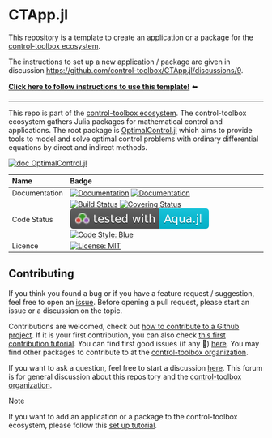 # CTApp.jl

This repository is a template to create an application or a package for the [control-toolbox ecosystem](https://github.com/control-toolbox). 

The instructions to set up a new application / package are given in discussion https://github.com/control-toolbox/CTApp.jl/discussions/9.

**[Click here to follow instructions to use this template!](https://github.com/control-toolbox/CTApp.jl/discussions/9)** ⬅️

----

[ci-img]: https://github.com/control-toolbox/CTApp.jl/actions/workflows/CI.yml/badge.svg?branch=main
[ci-url]: https://github.com/control-toolbox/CTApp.jl/actions/workflows/CI.yml?query=branch%3Amain

[co-img]: https://codecov.io/gh/control-toolbox/CTApp.jl/branch/main/graph/badge.svg?token=YM5YQQUSO3
[co-url]: https://codecov.io/gh/control-toolbox/CTApp.jl

[doc-dev-img]: https://img.shields.io/badge/docs-dev-8A2BE2.svg
[doc-dev-url]: https://control-toolbox.org/CTApp.jl/dev/

[doc-stable-img]: https://img.shields.io/badge/docs-stable-blue.svg
[doc-stable-url]: https://control-toolbox.org/CTApp.jl/stable/

[licence-img]: https://img.shields.io/badge/License-MIT-yellow.svg
[licence-url]: https://github.com/control-toolbox/CTApp.jl/blob/master/LICENSE

[aqua-img]: https://raw.githubusercontent.com/JuliaTesting/Aqua.jl/master/badge.svg
[aqua-url]: https://github.com/JuliaTesting/Aqua.jl

[blue-img]: https://img.shields.io/badge/code%20style-blue-4495d1.svg
[blue-url]: https://github.com/JuliaDiff/BlueStyle

This repo is part of the [control-toolbox ecosystem](https://github.com/control-toolbox).
The control-toolbox ecosystem gathers Julia packages for mathematical control and applications. The root package is [OptimalControl.jl](https://github.com/control-toolbox/OptimalControl.jl) which aims to provide tools to model and solve optimal control problems with ordinary differential equations by direct and indirect methods.

[![doc OptimalControl.jl](https://img.shields.io/badge/Documentation-OptimalControl.jl-blue)](http://control-toolbox.org/OptimalControl.jl)

| **Name**          | **Badge**         |
:-------------------|:------------------|
| Documentation     | [![Documentation][doc-stable-img]][doc-stable-url] [![Documentation][doc-dev-img]][doc-dev-url]                   | 
| Code Status       | [![Build Status][ci-img]][ci-url] [![Covering Status][co-img]][co-url] [![Aqua.jl][aqua-img]][aqua-url] [![Code Style: Blue][blue-img]][blue-url] |
| Licence           | [![License: MIT][licence-img]][licence-url]   |

## Contributing

[issue-url]: https://github.com/control-toolbox/CTApp.jl/issues
[first-good-issue-url]: https://github.com/control-toolbox/CTApp.jl/contribute

If you think you found a bug or if you have a feature request / suggestion, feel free to open an [issue][issue-url].
Before opening a pull request, please start an issue or a discussion on the topic. 

Contributions are welcomed, check out [how to contribute to a Github project](https://docs.github.com/en/get-started/exploring-projects-on-github/contributing-to-a-project). 
If it is your first contribution, you can also check [this first contribution tutorial](https://github.com/firstcontributions/first-contributions).
You can find first good issues (if any 🙂) [here][first-good-issue-url]. You may find other packages to contribute to at the [control-toolbox organization](https://github.com/control-toolbox).

If you want to ask a question, feel free to start a discussion [here](https://github.com/orgs/control-toolbox/discussions). This forum is for general discussion about this repository and the [control-toolbox organization](https://github.com/control-toolbox).

>[!NOTE]
> If you want to add an application or a package to the control-toolbox ecosystem, please follow this [set up tutorial](https://github.com/control-toolbox/CTApp.jl/discussions/9).
